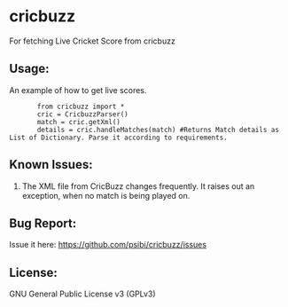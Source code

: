 cricbuzz
========

For fetching Live Cricket Score from cricbuzz

Usage:
------

An example of how to get live scores.

    	   from cricbuzz import *    	   
    	   cric = CricbuzzParser()
    	   match = cric.getXml()
    	   details = cric.handleMatches(match) #Returns Match details as List of Dictionary. Parse it according to requirements.
    

Known Issues:
-------------

1. The XML file from CricBuzz changes frequently. It raises out an exception, when no match is being played on.

Bug Report:
-----------
Issue it here: https://github.com/psibi/cricbuzz/issues

License:
--------
GNU General Public License v3 (GPLv3)

